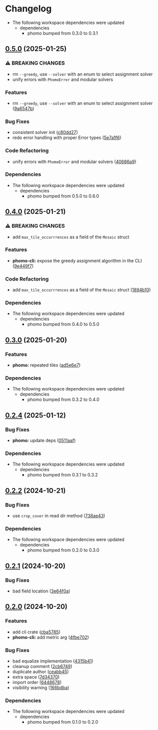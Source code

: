# Changelog

* The following workspace dependencies were updated
  * dependencies
    * phomo bumped from 0.3.0 to 0.3.1

## [0.5.0](https://github.com/loiccoyle/phomo-rs/compare/phomo-cli-v0.4.0...phomo-cli-v0.5.0) (2025-01-25)


### ⚠ BREAKING CHANGES

* rm `--greedy`, use `--solver` with an enum to select assignment solver
* unify errors with `PhomoError` and modular solvers

### Features

* rm `--greedy`, use `--solver` with an enum to select assignment solver ([9a6547b](https://github.com/loiccoyle/phomo-rs/commit/9a6547b9cf6d8578d55ca590285f7d000cd9590d))


### Bug Fixes

* consistent solver init ([c80dd27](https://github.com/loiccoyle/phomo-rs/commit/c80dd27f0dbea06aa7558770f075bab329eadf6e))
* redo error handling with proper Error types ([5e7a1f6](https://github.com/loiccoyle/phomo-rs/commit/5e7a1f641b0a52e812c8f7523bd5e042e20a48ee))


### Code Refactoring

* unify errors with `PhomoError` and modular solvers ([40686a9](https://github.com/loiccoyle/phomo-rs/commit/40686a95026170e5cb481aedca6c29e53cb4504d))


### Dependencies

* The following workspace dependencies were updated
  * dependencies
    * phomo bumped from 0.5.0 to 0.6.0

## [0.4.0](https://github.com/loiccoyle/phomo-rs/compare/phomo-cli-v0.3.0...phomo-cli-v0.4.0) (2025-01-21)


### ⚠ BREAKING CHANGES

* add `max_tile_occurrrences` as a field of the `Mosaic` struct

### Features

* **phomo-cli:** expose the greedy assignment algorithm in the CLI ([9e449f7](https://github.com/loiccoyle/phomo-rs/commit/9e449f7b2db760a71c30e783b3459d3aca7802fd))


### Code Refactoring

* add `max_tile_occurrrences` as a field of the `Mosaic` struct ([1894b10](https://github.com/loiccoyle/phomo-rs/commit/1894b10441aff5e7e88abe448593027e9cd2f443))


### Dependencies

* The following workspace dependencies were updated
  * dependencies
    * phomo bumped from 0.4.0 to 0.5.0

## [0.3.0](https://github.com/loiccoyle/phomo-rs/compare/phomo-cli-v0.2.4...phomo-cli-v0.3.0) (2025-01-20)


### Features

* **phomo:** repeated tiles ([ad5e6e7](https://github.com/loiccoyle/phomo-rs/commit/ad5e6e71c5ddfdb4b35703aa7781eb47ffa07183))


### Dependencies

* The following workspace dependencies were updated
  * dependencies
    * phomo bumped from 0.3.2 to 0.4.0

## [0.2.4](https://github.com/loiccoyle/phomo-rs/compare/phomo-cli-v0.2.3...phomo-cli-v0.2.4) (2025-01-12)


### Bug Fixes

* **phomo:** update deps ([0511aaf](https://github.com/loiccoyle/phomo-rs/commit/0511aafcd9464f72fb1f0582c86d4a3e0f3eb142))


### Dependencies

* The following workspace dependencies were updated
  * dependencies
    * phomo bumped from 0.3.1 to 0.3.2

## [0.2.2](https://github.com/loiccoyle/phomo-rs/compare/phomo-cli-v0.2.1...phomo-cli-v0.2.2) (2024-10-21)


### Bug Fixes

* use `crop_cover` in read dir method ([738ae43](https://github.com/loiccoyle/phomo-rs/commit/738ae43e88ce67d0c57b55d42701ac860e5fc769))


### Dependencies

* The following workspace dependencies were updated
  * dependencies
    * phomo bumped from 0.2.0 to 0.3.0

## [0.2.1](https://github.com/loiccoyle/phomo-rs/compare/phomo-cli-v0.2.0...phomo-cli-v0.2.1) (2024-10-20)


### Bug Fixes

* bad field location ([3e64f0a](https://github.com/loiccoyle/phomo-rs/commit/3e64f0ad5f32c7ae9ba692e33ed6dc9260b23c52))

## [0.2.0](https://github.com/loiccoyle/phomo-rs/compare/phomo-cli-v0.1.0...phomo-cli-v0.2.0) (2024-10-20)


### Features

* add cli crate ([cba5785](https://github.com/loiccoyle/phomo-rs/commit/cba578542eaf1842e074676f9e7cba4f82f471ad))
* **phomo-cli:** add metric arg ([4fbe702](https://github.com/loiccoyle/phomo-rs/commit/4fbe702f01539b628f0d550636bec84d29350d79))


### Bug Fixes

* bad equalize implementation ([4315b41](https://github.com/loiccoyle/phomo-rs/commit/4315b412892aca75cfe98300447c0a5e590867b1))
* cleanup comment ([2cb6749](https://github.com/loiccoyle/phomo-rs/commit/2cb6749690a3167b7eb1e76da9f2e88f9d72a514))
* duplicate author ([ceabb45](https://github.com/loiccoyle/phomo-rs/commit/ceabb4554c12946fcc655e0eaf89396ee32e1a84))
* extra space ([7d34370](https://github.com/loiccoyle/phomo-rs/commit/7d34370eb556618bc22e7422674d19823d6cfd44))
* import order ([6448678](https://github.com/loiccoyle/phomo-rs/commit/6448678ce4b53ddf1045bf89cf1fac4d5a7b5e48))
* visibility warning ([166bdba](https://github.com/loiccoyle/phomo-rs/commit/166bdba91ddfb31493b7745b88febb6b957d0df3))


### Dependencies

* The following workspace dependencies were updated
  * dependencies
    * phomo bumped from 0.1.0 to 0.2.0
